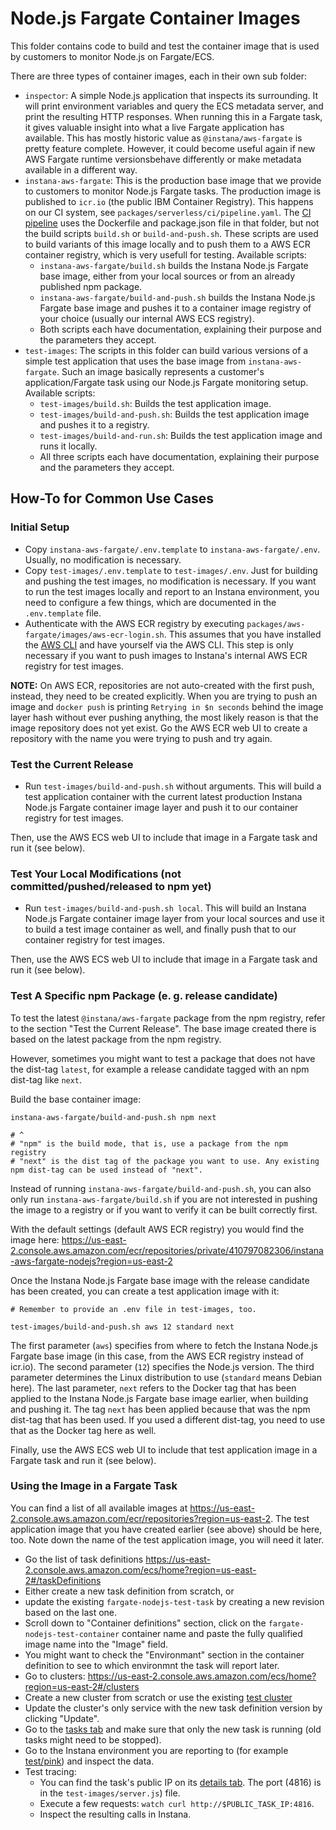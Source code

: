 Node.js Fargate Container Images
================================

This folder contains code to build and test the container image that is used by customers to monitor Node.js on Fargate/ECS.

There are three types of container images, each in their own sub folder:

* `inspector`: A simple Node.js application that inspects its surrounding. It will print environment variables and query the ECS metadata server, and print the resulting HTTP responses. When running this in a Fargate task, it gives valuable insight into what a live Fargate application has available. This has mostly historic value as `@instana/aws-fargate` is pretty feature complete. However, it could become useful again if new AWS Fargate runtime versionsbehave differently or make metadata available in a different way.
* `instana-aws-fargate`: This is the production base image that we provide to customers to monitor Node.js Fargate tasks. The production image is published to `icr.io` (the public IBM Container Registry). This happens on our CI system, see `packages/serverless/ci/pipeline.yaml`. The [CI pipeline](https://ci.instana.io/teams/nodejs/pipelines/serverless-in-process-collectors:main/jobs/aws-fargate-nodejs-container-image-layer) uses the Dockerfile and package.json file in that folder, but not the build scripts `build.sh` or `build-and-push.sh`. These scripts are used to build variants of this image locally and to push them to a AWS ECR container registry, which is very usefull for testing. Available scripts:
    * `instana-aws-fargate/build.sh` builds the Instana Node.js Fargate base image, either from your local sources or from an already published npm package.
    * `instana-aws-fargate/build-and-push.sh` builds the Instana Node.js Fargate base image and pushes it to a container image registry of your choice (usually our internal AWS ECS registry).
    * Both scripts each have documentation, explaining their purpose and the parameters they accept.
* `test-images`: The scripts in this folder can build various versions of a simple test application that uses the base image from `instana-aws-fargate`. Such an image basically represents a customer's application/Fargate task using our Node.js Fargate monitoring setup. Available scripts:
    * `test-images/build.sh`: Builds the test application image.
    * `test-images/build-and-push.sh`: Builds the test application image and pushes it to a registry.
    * `test-images/build-and-run.sh`: Builds the test application image and runs it locally.
    * All three scripts each have documentation, explaining their purpose and the parameters they accept.

How-To for Common Use Cases
---------------------------

### Initial Setup

- Copy `instana-aws-fargate/.env.template` to `instana-aws-fargate/.env`. Usually, no modification is necessary.
- Copy `test-images/.env.template` to `test-images/.env`. Just for building and pushing the test images, no modification is necessary. If you want to run the test images locally and report to an Instana environment, you need to configure a few things, which are documented in the `.env.template` file.
- Authenticate with the AWS ECR registry by executing `packages/aws-fargate/images/aws-ecr-login.sh`. This assumes that you have installed the [AWS CLI](https://aws.amazon.com/cli/) and have yourself via the AWS CLI. This step is only necessary if you want to push images to Instana's internal AWS ECR registry for test images.

**NOTE:** On AWS ECR, repositories are not auto-created with the first push, instead, they need to be created explicitly. When you are trying to push an image and `docker push` is printing `Retrying in $n seconds` behind the image layer hash without ever pushing anything, the most likely reason is that the image repository does not yet exist. Go the AWS ECR web UI to create a repository with the name you were trying to push and try again.

### Test the Current Release

* Run `test-images/build-and-push.sh` without arguments. This will build a test application container with the current latest production Instana Node.js Fargate container image layer and push it to our container registry for test images.

Then, use the AWS ECS web UI to include that image in a Fargate task and run it (see below).

### Test Your Local Modifications (not committed/pushed/released to npm yet)

* Run `test-images/build-and-push.sh local`. This will build an Instana Node.js Fargate container image layer from your local sources and use it to build a test image container as well, and finally push that to our container registry for test images.

Then, use the AWS ECS web UI to include that image in a Fargate task and run it (see below).

### Test A Specific npm Package (e. g. release candidate)

To test the latest `@instana/aws-fargate` package from the npm registry, refer to the section "Test the Current Release". The base image created there is based on the latest package from the npm registry.

However, sometimes you might want to test a package that does not have the dist-tag `latest`, for example a release candidate tagged with an npm dist-tag like `next`.

Build the base container image:

```
instana-aws-fargate/build-and-push.sh npm next

# ^
# "npm" is the build mode, that is, use a package from the npm registry
# "next" is the dist tag of the package you want to use. Any existing npm dist-tag can be used instead of "next".
```

Instead of running `instana-aws-fargate/build-and-push.sh`, you can also only run `instana-aws-fargate/build.sh` if you are not interested in pushing the image to a registry or if you want to verify it can be built correctly first.

With the default settings (default AWS ECR registry) you would find the image here: <https://us-east-2.console.aws.amazon.com/ecr/repositories/private/410797082306/instana-aws-fargate-nodejs?region=us-east-2>

Once the Instana Node.js Fargate base image with the release candidate has been created, you can create a test application image with it:

```
# Remember to provide an .env file in test-images, too.

test-images/build-and-push.sh aws 12 standard next
```

The first parameter (`aws`) specifies from where to fetch the Instana Node.js Fargate base image (in this case, from the AWS ECR registry instead of icr.io). The second parameter (`12`) specifies the Node.js version. The third parameter determines the Linux distribution to use (`standard` means Debian here). The last parameter, `next` refers to the Docker tag that has been applied to the Instana Node.js Fargate base image earlier, when building and pushing it. The tag `next` has been applied because that was the npm dist-tag that has been used. If you used a different dist-tag, you need to use that as the Docker tag here as well.

Finally, use the AWS ECS web UI to include that test application image in a Fargate task and run it (see below).

### Using the Image in a Fargate Task

You can find a list of all available images at <https://us-east-2.console.aws.amazon.com/ecr/repositories?region=us-east-2>. The test application image that you have created earlier (see above) should be here, too. Note down the name of the test application image, you will need it later.

* Go the list of task definitions <https://us-east-2.console.aws.amazon.com/ecs/home?region=us-east-2#/taskDefinitions>
* Either create a new task definition from scratch, or
* update the existing `fargate-nodejs-test-task` by creating a new revision based on the last one.
* Scroll down to "Container definitions" section, click on the `fargate-nodejs-test-container` container name and paste the fully qualified image name into the "Image" field.
* You might want to check the "Environmant" section in the container definition to see to which environmnt the task will report later.
* Go to clusters: <https://us-east-2.console.aws.amazon.com/ecs/home?region=us-east-2#/clusters>
* Create a new cluster from scratch or use the existing [test cluster](https://us-east-2.console.aws.amazon.com/ecs/home?region=us-east-2#/clusters/bastian-krol-test/services)
* Update the cluster's only service with the new task definition version by clicking "Update".
* Go to the [tasks tab](https://us-east-2.console.aws.amazon.com/ecs/home?region=us-east-2#/clusters/bastian-krol-test/services/fargate-nodejs-service/tasks) and make sure that only the new task is running (old tasks might need to be stopped).
* Go to the Instana environment you are reporting to (for example [test/pink](https://test-instana.pink.instana.rocks/#/physical?q=entity.type%3Afargate)) and inspect the data.
* Test tracing:
    * You can find the task's public IP on its [details tab](https://us-east-2.console.aws.amazon.com/ecs/home?region=us-east-2#/clusters/bastian-krol-test/tasks/7c75d3e7628743ba864a5d6d2ab6770e/details). The port (4816) is in the `test-images/server.js`)  file.
    * Execute a few requests: `watch curl http://$PUBLIC_TASK_IP:4816`.
    * Inspect the resulting calls in Instana.
